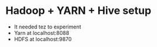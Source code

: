 # Hadoop + YARN + Hive setup
* It needed tez to experiment
* Yarn at localhost:8088
* HDFS at localhost:9870

